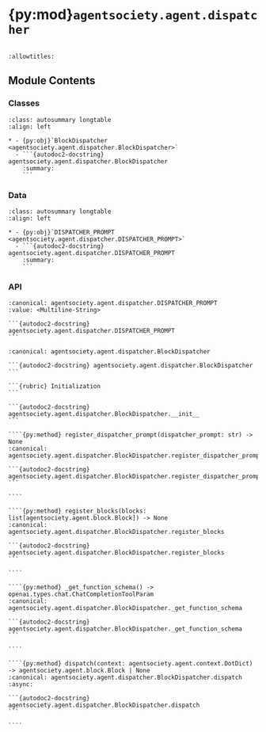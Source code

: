 # {py:mod}`agentsociety.agent.dispatcher`

```{py:module} agentsociety.agent.dispatcher
```

```{autodoc2-docstring} agentsociety.agent.dispatcher
:allowtitles:
```

## Module Contents

### Classes

````{list-table}
:class: autosummary longtable
:align: left

* - {py:obj}`BlockDispatcher <agentsociety.agent.dispatcher.BlockDispatcher>`
  - ```{autodoc2-docstring} agentsociety.agent.dispatcher.BlockDispatcher
    :summary:
    ```
````

### Data

````{list-table}
:class: autosummary longtable
:align: left

* - {py:obj}`DISPATCHER_PROMPT <agentsociety.agent.dispatcher.DISPATCHER_PROMPT>`
  - ```{autodoc2-docstring} agentsociety.agent.dispatcher.DISPATCHER_PROMPT
    :summary:
    ```
````

### API

````{py:data} DISPATCHER_PROMPT
:canonical: agentsociety.agent.dispatcher.DISPATCHER_PROMPT
:value: <Multiline-String>

```{autodoc2-docstring} agentsociety.agent.dispatcher.DISPATCHER_PROMPT
```

````

`````{py:class} BlockDispatcher(toolbox: agentsociety.agent.toolbox.AgentToolbox, agent_memory: agentsociety.memory.Memory, selection_prompt: str = DISPATCHER_PROMPT)
:canonical: agentsociety.agent.dispatcher.BlockDispatcher

```{autodoc2-docstring} agentsociety.agent.dispatcher.BlockDispatcher
```

```{rubric} Initialization
```

```{autodoc2-docstring} agentsociety.agent.dispatcher.BlockDispatcher.__init__
```

````{py:method} register_dispatcher_prompt(dispatcher_prompt: str) -> None
:canonical: agentsociety.agent.dispatcher.BlockDispatcher.register_dispatcher_prompt

```{autodoc2-docstring} agentsociety.agent.dispatcher.BlockDispatcher.register_dispatcher_prompt
```

````

````{py:method} register_blocks(blocks: list[agentsociety.agent.block.Block]) -> None
:canonical: agentsociety.agent.dispatcher.BlockDispatcher.register_blocks

```{autodoc2-docstring} agentsociety.agent.dispatcher.BlockDispatcher.register_blocks
```

````

````{py:method} _get_function_schema() -> openai.types.chat.ChatCompletionToolParam
:canonical: agentsociety.agent.dispatcher.BlockDispatcher._get_function_schema

```{autodoc2-docstring} agentsociety.agent.dispatcher.BlockDispatcher._get_function_schema
```

````

````{py:method} dispatch(context: agentsociety.agent.context.DotDict) -> agentsociety.agent.block.Block | None
:canonical: agentsociety.agent.dispatcher.BlockDispatcher.dispatch
:async:

```{autodoc2-docstring} agentsociety.agent.dispatcher.BlockDispatcher.dispatch
```

````

`````
